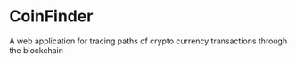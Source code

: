 # CoinFinder
A web application for tracing paths of crypto currency transactions through the blockchain

